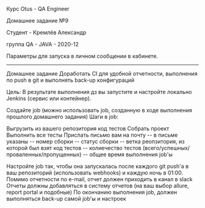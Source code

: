 Курс Otus - QA Engineer

Домашнее задание №9

Студент - Кремлёв Александр

группа QA - JAVA - 2020-12

Параметры для запуска в личном сообщении в кабинете.

-------------------------------------------------------------------------------------------
Домашнее задание
Доработать CI для удобной отчетности, выполнения по push в git и выполнять back-up конфигураций

Цель:
В результате выполнения дз вы запустите и настройте локально Jenkins (сервис или контейнер).

Создайте job (можно использовать job, созданную в ходе выполнения прошлого домашнего задания) Шаги в job:

Выгрузить из вашего репозитория код тестов
Собрать проект
Выполнить все тесты
Прислать письмо вам на почту
-- в письме указаны -- номер сборки -- статус сборки -- ветка реопзитория, из которой был взят код тестов -- колиечество тестов (всего/успешных/проваленных/пропущенных) -- общее время выполнения job'ы

Настройте job так, чтобы она запускалась после каждого git push'а в ваш репозиторий (использовать webhooks) и каждую ночь в 01:00. Помимо отчетности по e-mail, отчет должен приходить в канал в slack Отчеты должны добавляться в систему отчетов (на ваш выбор allure, report portal и подобные) По окончанию выполнения job, должен выполняться back-up самой job'ы и настроек
